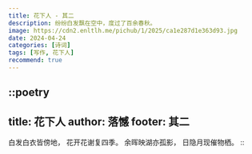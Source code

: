 ```yaml
---
title: 花下人 - 其二
description: 纷纷白发飘在空中，度过了百余春秋。
image: https://cdn2.enltlh.me/pichub/1/2025/ca1e287d1e363d93.jpg
date: 2024-04-24
categories: [诗词]
tags: [写作, 花下人]
recommend: true
---
```


::poetry
---
title: 花下人
author: 落憾
footer: 其二
---
白发白衣皆傍地，
花开花谢复四季。
余晖映湖亦孤影，
日隐月现催物栖。
::

